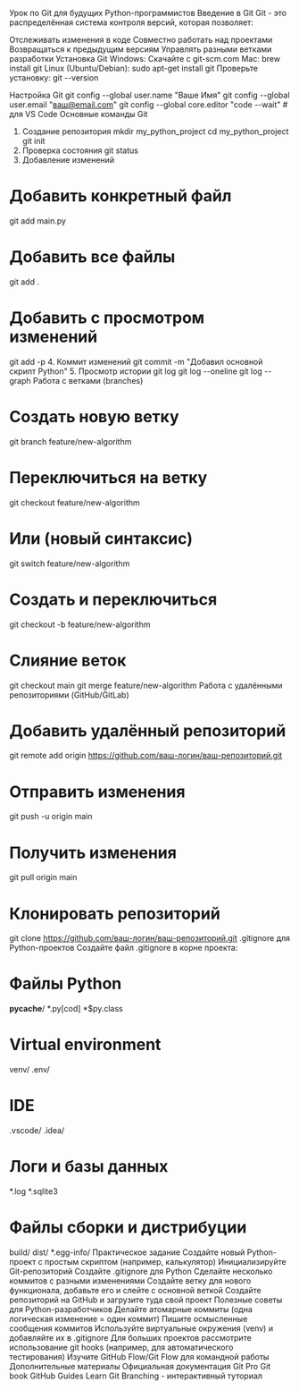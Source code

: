 Урок по Git для будущих Python-программистов
Введение в Git
Git - это распределённая система контроля версий, которая позволяет:

Отслеживать изменения в коде
Совместно работать над проектами
Возвращаться к предыдущим версиям
Управлять разными ветками разработки
Установка Git
Windows: Скачайте с git-scm.com
Mac: brew install git
Linux (Ubuntu/Debian): sudo apt-get install git
Проверьте установку: git --version

Настройка Git
git config --global user.name "Ваше Имя"
git config --global user.email "ваш@email.com"
git config --global core.editor "code --wait"  # для VS Code
Основные команды Git
1. Создание репозитория
mkdir my_python_project
cd my_python_project
git init
2. Проверка состояния
git status
3. Добавление изменений
# Добавить конкретный файл
git add main.py

# Добавить все файлы
git add .

# Добавить с просмотром изменений
git add -p
4. Коммит изменений
git commit -m "Добавил основной скрипт Python"
5. Просмотр истории
git log
git log --oneline
git log --graph
Работа с ветками (branches)
# Создать новую ветку
git branch feature/new-algorithm

# Переключиться на ветку
git checkout feature/new-algorithm
# Или (новый синтаксис)
git switch feature/new-algorithm

# Создать и переключиться
git checkout -b feature/new-algorithm

# Слияние веток
git checkout main
git merge feature/new-algorithm
Работа с удалёнными репозиториями (GitHub/GitLab)
# Добавить удалённый репозиторий
git remote add origin https://github.com/ваш-логин/ваш-репозиторий.git

# Отправить изменения
git push -u origin main

# Получить изменения
git pull origin main

# Клонировать репозиторий
git clone https://github.com/ваш-логин/ваш-репозиторий.git
.gitignore для Python-проектов
Создайте файл .gitignore в корне проекта:

# Файлы Python
__pycache__/
*.py[cod]
*$py.class

# Virtual environment
venv/
.env/

# IDE
.vscode/
.idea/

# Логи и базы данных
*.log
*.sqlite3

# Файлы сборки и дистрибуции
build/
dist/
*.egg-info/
Практическое задание
Создайте новый Python-проект с простым скриптом (например, калькулятор)
Инициализируйте Git-репозиторий
Создайте .gitignore для Python
Сделайте несколько коммитов с разными изменениями
Создайте ветку для нового функционала, добавьте его и слейте с основной веткой
Создайте репозиторий на GitHub и загрузите туда свой проект
Полезные советы для Python-разработчиков
Делайте атомарные коммиты (одна логическая изменение = один коммит)
Пишите осмысленные сообщения коммитов
Используйте виртуальные окружения (venv) и добавляйте их в .gitignore
Для больших проектов рассмотрите использование git hooks (например, для автоматического тестирования)
Изучите GitHub Flow/Git Flow для командной работы
Дополнительные материалы
Официальная документация Git
Pro Git book
GitHub Guides
Learn Git Branching - интерактивный туториал
